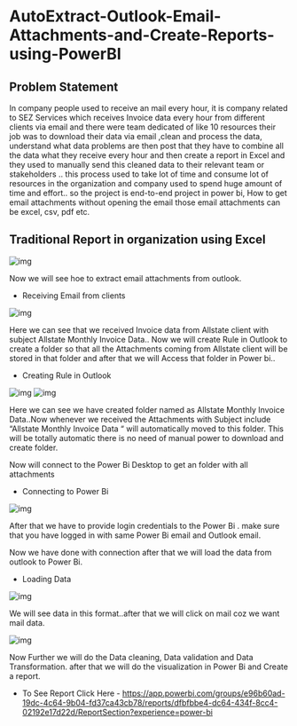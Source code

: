 # AutoExtract-Outlook-Email-Attachments-and-Create-Reports-using-PowerBI

## Problem Statement
In company people used to receive an mail every hour, it is company related to SEZ Services which receives Invoice data every hour from different clients via email and
there were team dedicated of like 10 resources their job was to download their data via email ,clean and process the data, understand what data problems are then post that they have to combine all the data what they receive every hour and then create a report in Excel and they used to manually send this cleaned data to their relevant team or stakeholders .. this process used to take lot of time and consume lot of resources in the organization and company used to spend huge amount of time and effort.. so the project is end-to-end project in power bi, How to get email attachments without opening the email those email attachments can be excel, csv, pdf etc.

## Traditional Report in organization using Excel 

![img](https://github.com/chetana-vasave3/AutoExtract-Outlook-Email-Attachments-and-Create-Reports-using-PowerBI-/blob/main/Screenshots/Traditiona.png)

Now we will see hoe to extract email attachments from outlook.

- Receiving Email from clients

![img]( https://github.com/chetana-vasave3/AutoExtract-Outlook-Email-Attachments-and-Create-Reports-using-PowerBI-/blob/main/Screenshots/Recieving%20email%20from%20client.png)


Here we can see that we received Invoice data from Allstate client with subject Allstate Monthly Invoice Data.. Now we will create Rule in Outlook to create a folder so that all the Attachments coming from Allstate client will be stored in that folder and after that we will Access that folder in Power bi..

-  Creating Rule in Outlook

  
![img]( https://github.com/chetana-vasave3/AutoExtract-Outlook-Email-Attachments-and-Create-Reports-using-PowerBI-/blob/main/Screenshots/creating%20rules.png?raw=true)
![img]( https://github.com/chetana-vasave3/AutoExtract-Outlook-Email-Attachments-and-Create-Reports-using-PowerBI-/blob/main/Screenshots/folder.png?raw=true)

Here we can see we have created folder named as Allstate Monthly Invoice Data..Now whenever we received the Attachments with Subject include “Allstate Monthly Invoice Data “ will automatically moved to this folder. This will be totally automatic there is no need of manual power to download and create folder.

 Now will connect to the Power Bi Desktop to get an folder with all attachments
 
-	Connecting to Power Bi

![img](https://github.com/chetana-vasave3/AutoExtract-Outlook-Email-Attachments-and-Create-Reports-using-PowerBI-/blob/main/Screenshots/getting%20data.png?raw=true)

After that we have to provide login credentials to the Power Bi . make sure that you have logged in with same Power Bi email and Outlook email.

Now we have done with connection after that we will load the data from outlook to Power Bi.
-	Loading Data

![img](https://github.com/chetana-vasave3/AutoExtract-Outlook-Email-Attachments-and-Create-Reports-using-PowerBI-/blob/main/Screenshots/powerbi%20data%20preview.png?raw=true)

We will see data in this format..after that we will click on mail coz we want mail data.


![img](https://github.com/chetana-vasave3/AutoExtract-Outlook-Email-Attachments-and-Create-Reports-using-PowerBI-/blob/main/Screenshots/loading%20data.png?raw=true)


Now Further we will  do the Data cleaning, Data validation and Data Transformation. after that we will do the visualization in Power Bi and Create a report.


-	To See Report Click Here -  https://app.powerbi.com/groups/e96b60ad-19dc-4c64-9b04-fd37ca43cb78/reports/dfbfbbe4-dc64-434f-8cc4-02192e17d22d/ReportSection?experience=power-bi





